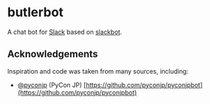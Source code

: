 # butlerbot
A chat bot for [Slack](https://slack.com) based on [slackbot](https://github.com/lins05/slackbot).

## Acknowledgements

Inspiration and code was taken from many sources, including:
* [@pyconjp](https://github.com/pyconjp) (PyCon JP)
  [https://github.com/pyconjp/pyconjpbot](https://github.com/pyconjp/pyconjpbot)
